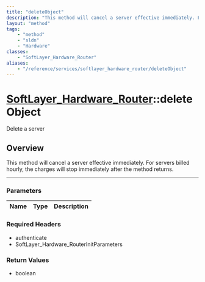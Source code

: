 ```yaml
---
title: "deleteObject"
description: "This method will cancel a server effective immediately. For servers billed hourly, the charges will stop immediately aft... "
layout: "method"
tags:
    - "method"
    - "sldn"
    - "Hardware"
classes:
    - "SoftLayer_Hardware_Router"
aliases:
    - "/reference/services/softlayer_hardware_router/deleteObject"
---
```

# [SoftLayer_Hardware_Router](/reference/services/SoftLayer_Hardware_Router)::deleteObject


Delete a server


## Overview 

This method will cancel a server effective immediately. For servers billed hourly, the charges will stop immediately after the method returns. 

-----

### Parameters 
|Name | Type | Description |
| --- | --- | --- |


### Required Headers
* authenticate
* SoftLayer_Hardware_RouterInitParameters


### Return Values
* boolean




